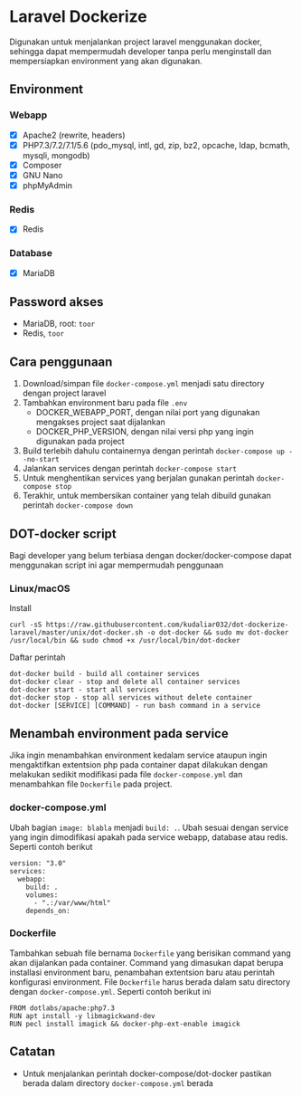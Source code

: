 # Laravel Dockerize
Digunakan untuk menjalankan project laravel menggunakan docker, sehingga dapat mempermudah developer tanpa perlu menginstall dan mempersiapkan environment yang akan digunakan.

## Environment

### Webapp
- [x] Apache2 (rewrite, headers)
- [x] PHP7.3/7.2/7.1/5.6 (pdo_mysql, intl, gd, zip, bz2, opcache, ldap, bcmath, mysqli, mongodb)
- [x] Composer
- [x] GNU Nano
- [x] phpMyAdmin

### Redis
- [x] Redis

### Database
- [x] MariaDB

## Password akses
- MariaDB, root: `toor`
- Redis, `toor`

## Cara penggunaan
1. Download/simpan file `docker-compose.yml` menjadi satu directory dengan project laravel
2. Tambahkan environment baru pada file `.env`
    * DOCKER_WEBAPP_PORT, dengan nilai port yang digunakan mengakses project saat dijalankan
    * DOCKER_PHP_VERSION, dengan nilai versi php yang ingin digunakan pada project
3. Build terlebih dahulu containernya dengan perintah `docker-compose up --no-start`
4. Jalankan services dengan perintah `docker-compose start`
5. Untuk menghentikan services yang berjalan gunakan perintah `docker-compose stop`
6. Terakhir, untuk membersikan container yang telah dibuild gunakan perintah `docker-compose down`

## DOT-docker script
Bagi developer yang belum terbiasa dengan docker/docker-compose dapat menggunakan script ini agar mempermudah penggunaan

### Linux/macOS
Install 
```
curl -sS https://raw.githubusercontent.com/kudaliar032/dot-dockerize-laravel/master/unix/dot-docker.sh -o dot-docker && sudo mv dot-docker /usr/local/bin && sudo chmod +x /usr/local/bin/dot-docker
```
Daftar perintah
```
dot-docker build - build all container services
dot-docker clear - stop and delete all container services
dot-docker start - start all services
dot-docker stop - stop all services without delete container
dot-docker [SERVICE] [COMMAND] - run bash command in a service
```

## Menambah environment pada service
Jika ingin menambahkan environment kedalam service ataupun ingin mengaktifkan extentsion php pada container dapat dilakukan dengan melakukan sedikit modifikasi pada file `docker-compose.yml` dan menambahkan file `Dockerfile` pada project.

### docker-compose.yml
Ubah bagian `image: blabla` menjadi `build: .`. Ubah sesuai dengan service yang ingin dimodifikasi apakah pada service webapp, database atau redis. Seperti contoh berikut
```
version: "3.0"
services:
  webapp:
    build: .
    volumes:
      - ".:/var/www/html"
    depends_on:
```

### Dockerfile
Tambahkan sebuah file bernama `Dockerfile` yang berisikan command yang akan dijalankan pada container. Command yang dimasukan dapat berupa installasi environment baru, penambahan extentsion baru atau perintah konfigurasi environment. File `Dockerfile` harus berada dalam satu directory dengan `docker-compose.yml`. Seperti contoh berikut ini
```
FROM dotlabs/apache:php7.3
RUN apt install -y libmagickwand-dev
RUN pecl install imagick && docker-php-ext-enable imagick
```

## Catatan
* Untuk menjalankan perintah docker-compose/dot-docker pastikan berada dalam directory `docker-compose.yml` berada
